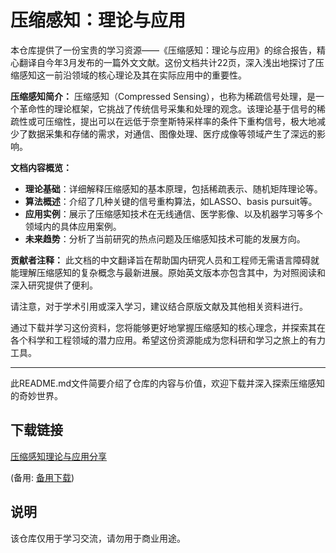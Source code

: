# 压缩感知：理论与应用

本仓库提供了一份宝贵的学习资源——《压缩感知：理论与应用》的综合报告，精心翻译自今年3月发布的一篇外文文献。这份文档共计22页，深入浅出地探讨了压缩感知这一前沿领域的核心理论及其在实际应用中的重要性。

**压缩感知简介：**
压缩感知（Compressed Sensing），也称为稀疏信号处理，是一个革命性的理论框架，它挑战了传统信号采集和处理的观念。该理论基于信号的稀疏性或可压缩性，提出可以在远低于奈奎斯特采样率的条件下重构信号，极大地减少了数据采集和存储的需求，对通信、图像处理、医疗成像等领域产生了深远的影响。

**文档内容概览：**
- **理论基础**：详细解释压缩感知的基本原理，包括稀疏表示、随机矩阵理论等。
- **算法概述**：介绍了几种关键的信号重构算法，如LASSO、basis pursuit等。
- **应用实例**：展示了压缩感知技术在无线通信、医学影像、以及机器学习等多个领域内的具体应用案例。
- **未来趋势**：分析了当前研究的热点问题及压缩感知技术可能的发展方向。

**贡献者注释：**
此文档的中文翻译旨在帮助国内研究人员和工程师无需语言障碍就能理解压缩感知的复杂概念与最新进展。原始英文版本亦包含其中，为对照阅读和深入研究提供了便利。

请注意，对于学术引用或深入学习，建议结合原版文献及其他相关资料进行。

通过下载并学习这份资料，您将能够更好地掌握压缩感知的核心理念，并探索其在各个科学和工程领域的潜力应用。希望这份资源能成为您科研和学习之旅上的有力工具。

---

此README.md文件简要介绍了仓库的内容与价值，欢迎下载并深入探索压缩感知的奇妙世界。

## 下载链接
[压缩感知理论与应用分享](https://pan.quark.cn/s/54e16d3eea87) 

(备用: [备用下载](https://pan.baidu.com/s/1Vcu0ElaHOAXa-OXIAi2EMA?pwd=1234))

## 说明

该仓库仅用于学习交流，请勿用于商业用途。
